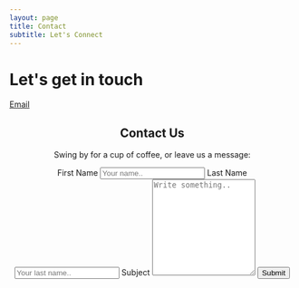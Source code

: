 ```yaml
---
layout: page
title: Contact
subtitle: Let's Connect
---
```


# Let's get in touch

[Email](mailto:justin@justlevy.com)

<div class="container">
  <div style="text-align:center">
    <h2>Contact Us</h2>
    <p>Swing by for a cup of coffee, or leave us a message:</p>
      <form action="/action_page.php">
        <label for="fname">First Name</label>
        <input type="text" id="fname" name="firstname" placeholder="Your name..">
        <label for="lname">Last Name</label>
        <input type="text" id="lname" name="lastname" placeholder="Your last name..">
        <label for="subject">Subject</label>
        <textarea id="subject" name="subject" placeholder="Write something.." style="height:170px"></textarea>
        <input type="submit" value="Submit">
      </form>
</div>
  </div>